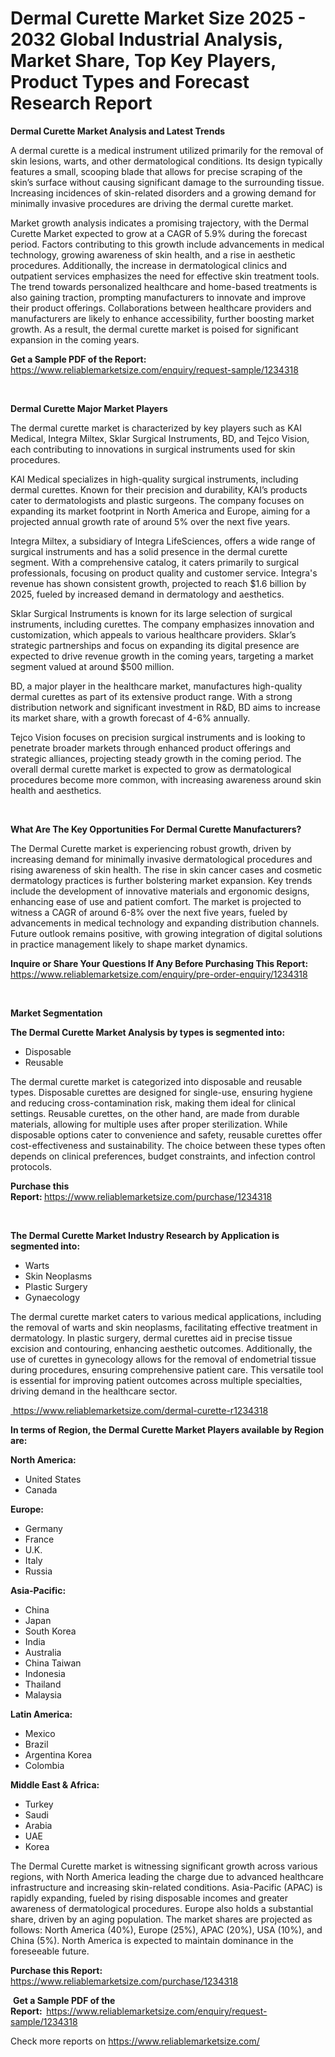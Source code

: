 <p><h1>Dermal Curette Market Size 2025 - 2032 Global Industrial Analysis, Market Share, Top Key Players, Product Types and Forecast Research Report</h1></p><p><strong>Dermal Curette Market Analysis and Latest Trends</strong></p>
<p><p>A dermal curette is a medical instrument utilized primarily for the removal of skin lesions, warts, and other dermatological conditions. Its design typically features a small, scooping blade that allows for precise scraping of the skin’s surface without causing significant damage to the surrounding tissue. Increasing incidences of skin-related disorders and a growing demand for minimally invasive procedures are driving the dermal curette market.</p><p>Market growth analysis indicates a promising trajectory, with the Dermal Curette Market expected to grow at a CAGR of 5.9% during the forecast period. Factors contributing to this growth include advancements in medical technology, growing awareness of skin health, and a rise in aesthetic procedures. Additionally, the increase in dermatological clinics and outpatient services emphasizes the need for effective skin treatment tools. The trend towards personalized healthcare and home-based treatments is also gaining traction, prompting manufacturers to innovate and improve their product offerings. Collaborations between healthcare providers and manufacturers are likely to enhance accessibility, further boosting market growth. As a result, the dermal curette market is poised for significant expansion in the coming years.</p></p>
<p><strong>Get a Sample PDF of the Report:&nbsp;</strong> <a href="https://www.reliablemarketsize.com/enquiry/request-sample/1234318?utm_campaign=2755&utm_medium=2&utm_source=Github&utm_content=ia&utm_term=03032025&utm_id=dermal-curette">https://www.reliablemarketsize.com/enquiry/request-sample/1234318</a></p>
<p>&nbsp;</p>
<p><strong>Dermal Curette Major Market Players</strong></p>
<p><p>The dermal curette market is characterized by key players such as KAI Medical, Integra Miltex, Sklar Surgical Instruments, BD, and Tejco Vision, each contributing to innovations in surgical instruments used for skin procedures.</p><p>KAI Medical specializes in high-quality surgical instruments, including dermal curettes. Known for their precision and durability, KAI’s products cater to dermatologists and plastic surgeons. The company focuses on expanding its market footprint in North America and Europe, aiming for a projected annual growth rate of around 5% over the next five years.</p><p>Integra Miltex, a subsidiary of Integra LifeSciences, offers a wide range of surgical instruments and has a solid presence in the dermal curette segment. With a comprehensive catalog, it caters primarily to surgical professionals, focusing on product quality and customer service. Integra's revenue has shown consistent growth, projected to reach $1.6 billion by 2025, fueled by increased demand in dermatology and aesthetics.</p><p>Sklar Surgical Instruments is known for its large selection of surgical instruments, including curettes. The company emphasizes innovation and customization, which appeals to various healthcare providers. Sklar’s strategic partnerships and focus on expanding its digital presence are expected to drive revenue growth in the coming years, targeting a market segment valued at around $500 million.</p><p>BD, a major player in the healthcare market, manufactures high-quality dermal curettes as part of its extensive product range. With a strong distribution network and significant investment in R&D, BD aims to increase its market share, with a growth forecast of 4-6% annually.</p><p>Tejco Vision focuses on precision surgical instruments and is looking to penetrate broader markets through enhanced product offerings and strategic alliances, projecting steady growth in the coming period. The overall dermal curette market is expected to grow as dermatological procedures become more common, with increasing awareness around skin health and aesthetics.</p></p>
<p>&nbsp;</p>
<p><strong>What Are The Key Opportunities For Dermal Curette Manufacturers?</strong></p>
<p><p>The Dermal Curette market is experiencing robust growth, driven by increasing demand for minimally invasive dermatological procedures and rising awareness of skin health. The rise in skin cancer cases and cosmetic dermatology practices is further bolstering market expansion. Key trends include the development of innovative materials and ergonomic designs, enhancing ease of use and patient comfort. The market is projected to witness a CAGR of around 6-8% over the next five years, fueled by advancements in medical technology and expanding distribution channels. Future outlook remains positive, with growing integration of digital solutions in practice management likely to shape market dynamics.</p></p>
<p><strong>Inquire or Share Your Questions If Any Before Purchasing This Report:</strong> <a href="https://www.reliablemarketsize.com/enquiry/pre-order-enquiry/1234318?utm_campaign=2755&utm_medium=2&utm_source=Github&utm_content=ia&utm_term=03032025&utm_id=dermal-curette">https://www.reliablemarketsize.com/enquiry/pre-order-enquiry/1234318</a></p>
<p>&nbsp;</p>
<p><strong>Market Segmentation</strong></p>
<p><strong>The Dermal Curette Market Analysis by types is segmented into:</strong></p>
<p><ul><li>Disposable</li><li>Reusable</li></ul></p>
<p><p>The dermal curette market is categorized into disposable and reusable types. Disposable curettes are designed for single-use, ensuring hygiene and reducing cross-contamination risk, making them ideal for clinical settings. Reusable curettes, on the other hand, are made from durable materials, allowing for multiple uses after proper sterilization. While disposable options cater to convenience and safety, reusable curettes offer cost-effectiveness and sustainability. The choice between these types often depends on clinical preferences, budget constraints, and infection control protocols.</p></p>
<p><strong>Purchase this Report:&nbsp;</strong><a href="https://www.reliablemarketsize.com/purchase/1234318?utm_campaign=2755&utm_medium=2&utm_source=Github&utm_content=ia&utm_term=03032025&utm_id=dermal-curette">https://www.reliablemarketsize.com/purchase/1234318</a></p>
<p>&nbsp;</p>
<p><strong>The Dermal Curette Market Industry Research by Application is segmented into:</strong></p>
<p><ul><li>Warts</li><li>Skin Neoplasms</li><li>Plastic Surgery</li><li>Gynaecology</li></ul></p>
<p><p>The dermal curette market caters to various medical applications, including the removal of warts and skin neoplasms, facilitating effective treatment in dermatology. In plastic surgery, dermal curettes aid in precise tissue excision and contouring, enhancing aesthetic outcomes. Additionally, the use of curettes in gynecology allows for the removal of endometrial tissue during procedures, ensuring comprehensive patient care. This versatile tool is essential for improving patient outcomes across multiple specialties, driving demand in the healthcare sector.</p></p>
<p><a href="https://www.reliablemarketsize.com/dermal-curette-r1234318?utm_campaign=2755&utm_medium=2&utm_source=Github&utm_content=ia&utm_term=03032025&utm_id=dermal-curette">&nbsp;https://www.reliablemarketsize.com/dermal-curette-r1234318</a></p>
<p><strong>In terms of Region, the Dermal Curette Market Players available by Region are:</strong></p>
<p>
    <p> <strong> North America: </strong>
        <ul>
            <li>United States</li>
            <li>Canada</li>
        </ul>
        </p> 
    <p> <strong> Europe: </strong>
        <ul>
            <li>Germany</li>
            <li>France</li>
            <li>U.K.</li>
            <li>Italy</li>
            <li>Russia</li>
        </ul>
        </p> 
    <p> <strong> Asia-Pacific: </strong>
        <ul>
            <li>China</li>
            <li>Japan</li>
            <li>South Korea</li>
            <li>India</li>
            <li>Australia</li>
            <li>China Taiwan</li>
            <li>Indonesia</li>
            <li>Thailand</li>
            <li>Malaysia</li>
        </ul>
        </p> 
    <p> <strong> Latin America: </strong>
        <ul>
            <li>Mexico</li>
            <li>Brazil</li>
            <li>Argentina Korea</li>
            <li>Colombia</li>
        </ul>
        </p> 
    <p> <strong> Middle East & Africa: </strong>
        <ul>
            <li>Turkey</li>
            <li>Saudi</li>
            <li>Arabia</li>
            <li>UAE</li>
            <li>Korea</li>
        </ul>
    </p>
    </p>
<p><p>The Dermal Curette market is witnessing significant growth across various regions, with North America leading the charge due to advanced healthcare infrastructure and increasing skin-related conditions. Asia-Pacific (APAC) is rapidly expanding, fueled by rising disposable incomes and greater awareness of dermatological procedures. Europe also holds a substantial share, driven by an aging population. The market shares are projected as follows: North America (40%), Europe (25%), APAC (20%), USA (10%), and China (5%). North America is expected to maintain dominance in the foreseeable future.</p></p>
<p><strong>Purchase this Report: </strong><a href="https://www.reliablemarketsize.com/purchase/1234318?utm_campaign=2755&utm_medium=2&utm_source=Github&utm_content=ia&utm_term=03032025&utm_id=dermal-curette">https://www.reliablemarketsize.com/purchase/1234318</a></p>
<p>&nbsp;<strong>Get a Sample PDF of the Report:&nbsp;&nbsp;</strong><a href="https://www.reliablemarketsize.com/enquiry/request-sample/1234318?utm_campaign=2755&utm_medium=2&utm_source=Github&utm_content=ia&utm_term=03032025&utm_id=dermal-curette">https://www.reliablemarketsize.com/enquiry/request-sample/1234318</a></p>
<p><strong></strong></p>
<p>Check more reports on <a href="https://www.reliablemarketsize.com/?utm_campaign=2755&utm_medium=2&utm_source=Github&utm_content=ia&utm_term=03032025&utm_id=dermal-curette">https://www.reliablemarketsize.com/</a></p>